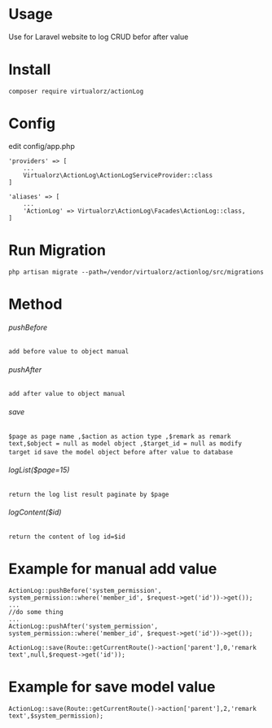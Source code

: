 # Usage
Use for Laravel website to log CRUD befor after value

# Install
    composer require virtualorz/actionLog
    
# Config
edit config/app.php
    
    'providers' => [
        ...
        Virtualorz\ActionLog\ActionLogServiceProvider::class
    ]
    
    'aliases' => [
        ...
        'ActionLog' => Virtualorz\ActionLog\Facades\ActionLog::class,
    ]
   
# Run Migration
    php artisan migrate --path=/vendor/virtualorz/actionlog/src/migrations
    
# Method

###### pushBefore
`add before value to object manual`

###### pushAfter
`add after value to object manual`

###### save
`$page as page name ,$action as action type ,$remark as remark text,$object = null as model object ,$target_id = null as modify target id`
`save the model object before after value to database`

###### logList($page=15)
`return the log list result paginate by $page`

###### logContent($id)
`return the content of log id=$id`

# Example for manual add value
    ActionLog::pushBefore('system_permission', system_permission::where('member_id', $request->get('id'))->get());
    ...
    //do some thing
    ...
    ActionLog::pushAfter('system_permission', system_permission::where('member_id', $request->get('id'))->get());
    
    ActionLog::save(Route::getCurrentRoute()->action['parent'],0,'remark text',null,$request->get('id'));

# Example for save model value
    ActionLog::save(Route::getCurrentRoute()->action['parent'],2,'remark text',$system_permission);
   
